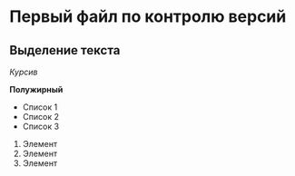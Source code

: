 # Первый файл по контролю версий

## Выделение текста

*Курсив*

**Полужирный**

* Список 1
* Список 2
* Список 3

1. Элемент
2. Элемент
3. Элемент